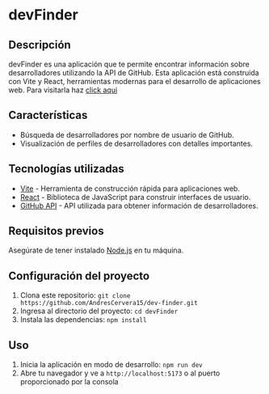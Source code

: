 # devFinder

## Descripción

devFinder es una aplicación que te permite encontrar información sobre desarrolladores utilizando la API de GitHub. Esta aplicación está construida con Vite y React, herramientas modernas para el desarrollo de aplicaciones web.
Para visitarla haz [click aqui](https://655abd2a040c862787340bb3--extraordinary-raindrop-556d9e.netlify.app/)

## Características

- Búsqueda de desarrolladores por nombre de usuario de GitHub.
- Visualización de perfiles de desarrolladores con detalles importantes.

## Tecnologías utilizadas

- [Vite](https://vitejs.dev/) - Herramienta de construcción rápida para aplicaciones web.
- [React](https://reactjs.org/) - Biblioteca de JavaScript para construir interfaces de usuario.
- [GitHub API](https://api.github.com/users/andrescervera15) - API utilizada para obtener información de desarrolladores.

## Requisitos previos

Asegúrate de tener instalado [Node.js](https://nodejs.org/) en tu máquina.

## Configuración del proyecto

1. Clona este repositorio: `git clone https://github.com/AndresCervera15/dev-finder.git`
2. Ingresa al directorio del proyecto: `cd devFinder`
3. Instala las dependencias: `npm install`

## Uso

1. Inicia la aplicación en modo de desarrollo: `npm run dev`
2. Abre tu navegador y ve a `http://localhost:5173` o al puerto proporcionado por la consola
